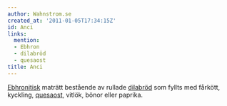 ```yaml
---
author: Wahnstrom.se
created_at: '2011-01-05T17:34:15Z'
id: Anci
links:
  mention:
  - Ebhron
  - dilabröd
  - quesaost
title: Anci
---
```


[Ebhronitisk] maträtt bestående av rullade [dilabröd] som fyllts med fårkött, kyckling, [quesaost],
vitlök, bönor eller paprika.

  [Ebhronitisk]: Ebhron
  [dilabröd]: dilabröd
  [quesaost]: quesaost